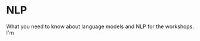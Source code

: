 NLP
=======================

What you need to know about language models and NLP for the workshops. 
I'm 